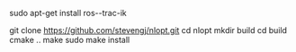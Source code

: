 sudo apt-get install ros-<ros-distro>-trac-ik

git clone https://github.com/stevengj/nlopt.git
cd nlopt
mkdir build
cd build
cmake ..
make
sudo make install
